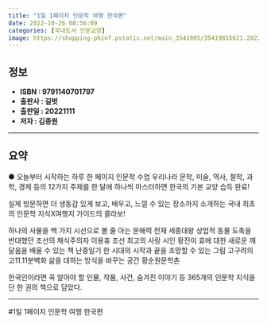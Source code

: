 ```yaml
---
title: "1일 1페이지 인문학 여행 한국편"
date: 2022-10-26 08:56:09
categories: [국내도서 인문교양]
image: https://shopping-phinf.pstatic.net/main_3541985/35419855621.20221024190857.jpg
---
```


## **정보**

- **ISBN : 9791140701797**
- **출판사 : 길벗**
- **출판일 : 20221111**
- **저자 : 김종원**

------



## **요약**



● 오늘부터 시작하는 하루 한 페이지 인문학 수업
우리나라 문학, 미술, 역사, 철학, 과학, 경제 등의 12가지 주제를 
한 달에 하나씩 마스터하면 한국의 기본 교양 습득 완료!

실제 방문하면 더 생동감 있게 보고, 배우고, 느낄 수 있는 장소까지 소개하는
국내 최초의 인문학 지식X여행지 가이드의 콜라보!

하나의 사물을 백 가지 시선으로 볼 줄 아는 문해력 천재 세종대왕
상업적 동물 도축을 반대했던 조선의 채식주의자 이용휴
조선 최고의 사랑 시인 황진이
효에 대한 새로운 깨달음을 배울 수 있는 책 난중일기
한 시대의 시작과 끝을 조망할 수 있는 그림 고구려의 고11.11분벽화
삶을 대하는 방식을 바꾸는 공간 황순원문학촌 

한국인이라면 꼭 알아야 할 인물, 작품, 사건, 숨겨진 이야기 등 365개의 인문학 지식을 단 한 권의 책으로 담았다.



------

#1일 1페이지 인문학 여행 한국편


